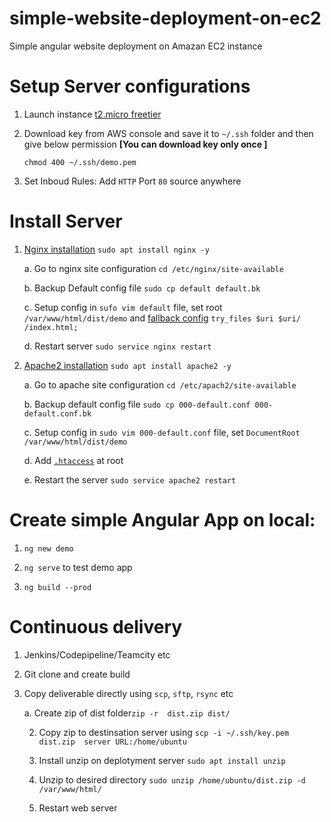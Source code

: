 # simple-website-deployment-on-ec2
Simple angular website deployment on Amazan EC2 instance

# Setup Server configurations
1. Launch instance [t2.micro freetier](https://ap-south-1.console.aws.amazon.com/ec2/v2/home?region=ap-south-1#LaunchInstanceWizard:)

2. Download key from AWS console and save it to `~/.ssh` folder and then give below permission **[You can download key only once ]**

    `chmod 400 ~/.ssh/demo.pem`

3. Set Inboud Rules: Add `HTTP` Port `80` source anywhere

# Install Server

1. [Nginx installation](https://www.digitalocean.com/community/tutorials/how-to-install-nginx-on-ubuntu-18-04) `sudo apt install nginx -y`

    a. Go to nginx site configuration `cd /etc/nginx/site-available`
    
    b. Backup Default config file `sudo cp default default.bk`
    
    c. Setup config in `sufo vim default` file, set root `/var/www/html/dist/demo` and [fallback config](https://angular.io/guide/deployment#fallback-configuration-examples) `try_files $uri $uri/ /index.html;`
    
    d. Restart server `sudo service nginx restart`

2. [Apache2 installation](https://www.digitalocean.com/community/tutorials/how-to-install-the-apache-web-server-on-ubuntu-18-04-quickstart) `sudo apt install apache2 -y`
 
    a. Go to apache site configuration `cd /etc/apach2/site-available`
    
    b. Backup default config file `sudo cp 000-default.conf 000-default.conf.bk`
    
    c. Setup config in `sudo vim 000-default.conf` file, set `DocumentRoot /var/www/html/dist/demo`
    
    d. Add [`.htaccess`](https://angular.io/guide/deployment#fallback-configuration-examples) at root 
    
    e. Restart the server `sudo service apache2 restart`

# Create simple Angular App on local:

1. `ng new demo`

2. `ng serve` to test demo app

3. `ng build --prod`

# Continuous delivery

1. Jenkins/Codepipeline/Teamcity etc

2. Git clone and create build

3. Copy deliverable directly using `scp`, `sftp`, `rsync` etc
  
    a. Create zip of dist folder`zip -r  dist.zip dist/`
    
    2. Copy zip to destinsation server using `scp -i ~/.ssh/key.pem dist.zip  server URL:/home/ubuntu`
    
    3. Install unzip on deplotyment server `sudo apt install unzip`
    
    4. Unzip to desired directory `sudo unzip /home/ubuntu/dist.zip -d /var/www/html/` 
    
    5. Restart web server
    

